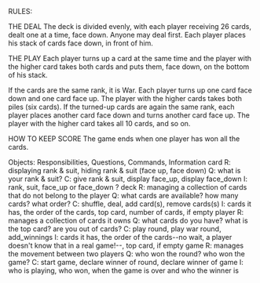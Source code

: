 RULES:

THE DEAL
The deck is divided evenly, with each player receiving 26 cards, dealt one at a time, face down. Anyone may deal first. Each player places his stack of cards face down, in front of him.

THE PLAY
Each player turns up a card at the same time and the player with the higher card takes both cards and puts them, face down, on the bottom of his stack.

If the cards are the same rank, it is War. Each player turns up one card face down and one card face up. The player with the higher cards takes both piles (six cards). If the turned-up cards are again the same rank, each player places another card face down and turns another card face up. The player with the higher card takes all 10 cards, and so on.

HOW TO KEEP SCORE
The game ends when one player has won all the cards.


Objects: Responsibilities, Questions, Commands, Information
card
  R: displaying rank & suit, hiding rank & suit (face up, face down)
  Q: what is your rank & suit?
  C: give rank & suit, display face_up, display face_down
  I: rank, suit, face_up or face_down ?
deck
  R: managing a collection of cards that do not belong to the player
  Q: what cards are available? how many cards? what order?
  C: shuffle, deal, add card(s), remove cards(s)
  I: cards it has, the order of the cards, top card, number of cards, if empty
player
  R: manages a collection of cards it owns
  Q: what cards do you have? what is the top card? are you out of cards?
  C: play round, play war round, add_winnings
  I: cards it has, the order of the cards--no wait, a player doesn't know that in a real game!--, top card, if empty
game
  R: manages the movement between two players
  Q: who won the round? who won the game?
  C: start game, declare winner of round, declare winner of game
  I: who is playing, who won, when the game is over and who the winner is
